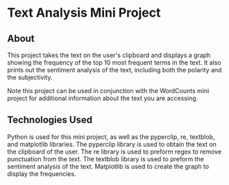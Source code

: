 # Text Analysis Mini Project
## About
This project takes the text on the user's clipboard and displays a graph showing the frequency of the top 10 most frequent terms in the text. It also prints out the sentiment analysis of the text, including both the polarity and the subjectivity.

Note this project can be used in conjunction with the WordCounts mini project for additional information about the text you are accessing.

## Technologies Used
Python is used for this mini project, as well as the pyperclip, re, textblob, and matplotlib libraries. The pyperclip library is used to obtain the text on the clipboard of the user. The re library is used to preform regex to remove punctuation from the text. The textblob library is used to preform the sentiment analysis of the text. Matplotlib is used to create the graph to display the frequencies. 
